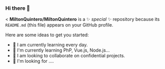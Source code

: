### Hi there 👋

<
**MiltonQuintero/MiltonQuintero** is a ✨ _special_ ✨ repository because its `README.md` (this file) appears on your GitHub profile.

Here are some ideas to get you started:

- 🔭 I am currently learning every day.
- 🌱 I'm currently learning PhP, Vue.js, Node.js...
- 👯 I am looking to collaborate on confidential projects.
- 🤔 I'm looking for ....

